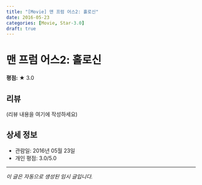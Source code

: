 ```yaml
---
title: "[Movie] 맨 프럼 어스2: 홀로신"
date: 2016-05-23
categories: [Movie, Star-3.0]
draft: true
---
```


# 맨 프럼 어스2: 홀로신

**평점:** ★ 3.0

## 리뷰

(리뷰 내용을 여기에 작성하세요)

## 상세 정보

- 관람일: 2016년 05월 23일
- 개인 평점: 3.0/5.0

---

*이 글은 자동으로 생성된 임시 글입니다.*
